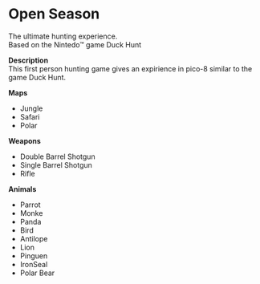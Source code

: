 # Open Season
The ultimate hunting experience.  
Based on the Nintedo™ game Duck Hunt  

**Description**  
This first person hunting game gives an expirience in pico-8 similar to the game Duck Hunt.


**Maps**    
* Jungle  
* Safari  
* Polar  

**Weapons**
* Double Barrel Shotgun
* Single Barrel Shotgun
* Rifle

**Animals**
* Parrot
* Monke
* Panda
* Bird
* Antilope
* Lion
* Pinguen
* IronSeal
* Polar Bear
